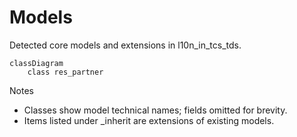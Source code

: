 # Models

Detected core models and extensions in l10n_in_tcs_tds.

```mermaid
classDiagram
    class res_partner
```

Notes
- Classes show model technical names; fields omitted for brevity.
- Items listed under _inherit are extensions of existing models.
